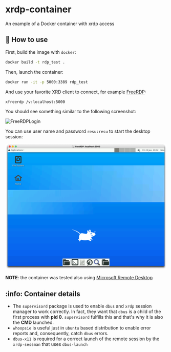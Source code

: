 # xrdp-container

An example of a Docker container with xrdp access

## :rocket: How to use

First, build the image with `docker`:

```bash
docker build -t rdp_test .
```

Then, launch the container:

```bash
docker run -it -p 5000:3389 rdp_test
```

And use your favorite XRD client to connect, for example [FreeRDP](https://github.com/FreeRDP/FreeRDP/wiki/PreBuilds):

```bash
xfreerdp /v:localhost:5000
```

You should see something similar to the following screenshot:

![FreeRDPLogin](img/FreeRDPLogin)

You can use user name and password `resu:resu` to start the desktop session:

![Xfce4Desktop](img/Xfce4Desktop.png)

**NOTE**: the container was tested also using [Microsoft Remote Desktop](https://www.microsoft.com/en-us/p/microsoft-remote-desktop/9wzdncrfj3ps?activetab=pivot:overviewtab)

## :info: Container details

* The `supervisord` package is used to enable `dbus` and `xrdp` session manager to work correctly. In fact, they want that `dbus` is a child of the first process with **pid 0**. `supervisord` fulfills this and that's why it is also the **CMD** launched.
* `whoopsie` is useful just in `ubuntu` based distribution to enable error reports and, consequently, catch `dbus` errors.
* `dbus-x11` is required for a correct launch of the remote session by the `xrdp-sessman` that uses `dbus-launch`
